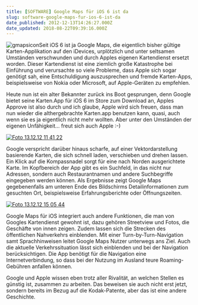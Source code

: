 ```yaml
---
title: [SOFTWARE] Google Maps für iOS 6 ist da
slug: software-google-maps-fur-ios-6-ist-da
date_published: 2012-12-13T14:26:27.000Z
date_updated: 2018-08-22T09:39:16.000Z
---
```


![gmapsicon](//picdump.thafaker.de/2012/12/gmapsicon-100x100.png)Seit iOS 6 ist ja Google Maps, die eigentlich bisher gültige Karten-Applikation auf den iDevices, urplötzlich und unter seltsamen Umständen verschwunden und durch Apples eigenen Kartendienst ersetzt worden. Dieser Kartendienst ist eine ziemlich große Katastrophe bei Einführung und verursachte so viele Probleme, dass Apple sich sogar genötigt sah, eine Entschuldigung auszusprechen und fremde Karten-Apps, beispielsweise von Nokia oder Microsoft, auf Apple-Geräten zu empfehlen. 

Heute nun ist ein alter Bekannter zurück ins Boot gesprungen, denn Google bietet seine Karten.App für iOS 6 im Store zum Download an, Apples Approve ist also durch und ich glaube, Apple wird sich freuen, dass man nun wieder die althergebrachte Karten.app benutzen kann, quasi, auch wenn sie es ja eigentlich nicht mehr wollten. Aber unter den Umständen der eigenen Unfähigkeit… freut sich auch Apple :-)

[![Foto 13.12.12 11 41 22](//picdump.thafaker.de/2012/12/Foto-13.12.12-11-41-22-576x1024.png)](http://picdump.thafaker.de/2012/12/Foto-13.12.12-11-41-22.png)

Google verspricht darüber hinaus scharfe, auf einer Vektordarstellung basierende Karten, die sich schnell laden, verschieben und drehen lassen. Ein Klick auf die Kompassnadel sorgt für eine nach Norden ausgerichtete Karte. Im Kopfbereich der App gibt es ein Suchfeld, in das nicht nur Adressen, sondern auch Restaurantnamen und andere Suchbegriffe eingegeben werden können. Als Ergebnisse zeigt Google Maps gegebenenfalls am unteren Ende des Bildschirms Detailinformationen zum gesuchten Ort, beispielsweise Erfahrungsberichte oder Öffnungszeiten.

[![Foto 13.12.12 15 05 44](//picdump.thafaker.de/2012/12/Foto-13.12.12-15-05-44-576x1024.png)](http://picdump.thafaker.de/2012/12/Foto-13.12.12-15-05-44.png)

Google Maps für iOS integriert auch andere Funktionen, die man von Googles Kartendienst gewohnt ist, dazu gehören Streetview und Fotos, die Geschäfte von innen zeigen. Zudem lassen sich die Strecken des öffentlichen Nahverkehrs einblenden. Mit einer Turn-by-Turn-Navigation samt Sprachhinweisen leitet Google Maps Nutzer unterwegs ans Ziel. Auch die aktuelle Verkehrssituation lässt sich einblenden und bei der Navigation berücksichtigen. Die App benötigt für die Navigation eine Internetverbindung, so dass bei der Nutzung im Ausland teure Roaming-Gebühren anfallen können.

Google und Apple wissen eben trotz aller Rivalität, an welchen Stellen es günstig ist, zusammen zu arbeiten. Das beweisen sie auch nicht erst jetzt, sondern bereits im Bezug auf die Kodak-Patente, aber das ist eine andere Geschichte.
